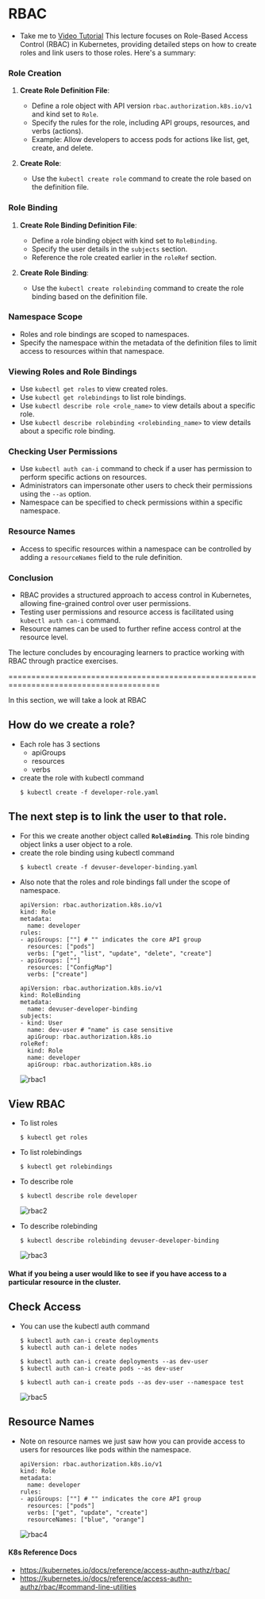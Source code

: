 # RBAC
  - Take me to [Video Tutorial](https://kodekloud.com/topic/role-based-access-controls/)
This lecture focuses on Role-Based Access Control (RBAC) in Kubernetes, providing detailed steps on how to create roles and link users to those roles. Here's a summary:

### Role Creation
1. **Create Role Definition File**: 
   - Define a role object with API version `rbac.authorization.k8s.io/v1` and kind set to `Role`.
   - Specify the rules for the role, including API groups, resources, and verbs (actions).
   - Example: Allow developers to access pods for actions like list, get, create, and delete.

2. **Create Role**: 
   - Use the `kubectl create role` command to create the role based on the definition file.

### Role Binding
1. **Create Role Binding Definition File**:
   - Define a role binding object with kind set to `RoleBinding`.
   - Specify the user details in the `subjects` section.
   - Reference the role created earlier in the `roleRef` section.

2. **Create Role Binding**: 
   - Use the `kubectl create rolebinding` command to create the role binding based on the definition file.

### Namespace Scope
- Roles and role bindings are scoped to namespaces.
- Specify the namespace within the metadata of the definition files to limit access to resources within that namespace.

### Viewing Roles and Role Bindings
- Use `kubectl get roles` to view created roles.
- Use `kubectl get rolebindings` to list role bindings.
- Use `kubectl describe role <role_name>` to view details about a specific role.
- Use `kubectl describe rolebinding <rolebinding_name>` to view details about a specific role binding.

### Checking User Permissions
- Use `kubectl auth can-i` command to check if a user has permission to perform specific actions on resources.
- Administrators can impersonate other users to check their permissions using the `--as` option.
- Namespace can be specified to check permissions within a specific namespace.

### Resource Names
- Access to specific resources within a namespace can be controlled by adding a `resourceNames` field to the rule definition.

### Conclusion
- RBAC provides a structured approach to access control in Kubernetes, allowing fine-grained control over user permissions.
- Testing user permissions and resource access is facilitated using `kubectl auth can-i` command.
- Resource names can be used to further refine access control at the resource level.

The lecture concludes by encouraging learners to practice working with RBAC through practice exercises.


=======================================================================================



In this section, we will take a look at RBAC

## How do we create a role?
- Each role has 3 sections
  - apiGroups
  - resources
  - verbs
- create the role with kubectl command
  ```
  $ kubectl create -f developer-role.yaml
  ```

## The next step is to link the user to that role.
- For this we create another object called **`RoleBinding`**. This role binding object links a user object to a role.
- create the role binding using kubectl command
  ```
  $ kubectl create -f devuser-developer-binding.yaml
  ```
- Also note that the roles and role bindings fall under the scope of namespace.
  ```
  apiVersion: rbac.authorization.k8s.io/v1
  kind: Role
  metadata:
    name: developer
  rules:
  - apiGroups: [""] # "" indicates the core API group
    resources: ["pods"]
    verbs: ["get", "list", "update", "delete", "create"]
  - apiGroups: [""]
    resources: ["ConfigMap"]
    verbs: ["create"]
  ```
  ```
  apiVersion: rbac.authorization.k8s.io/v1
  kind: RoleBinding
  metadata:
    name: devuser-developer-binding
  subjects:
  - kind: User
    name: dev-user # "name" is case sensitive
    apiGroup: rbac.authorization.k8s.io
  roleRef:
    kind: Role
    name: developer
    apiGroup: rbac.authorization.k8s.io
  ```
  ![rbac1](../../images/rbac1.PNG)
  

## View RBAC
  
- To list roles
  ```
  $ kubectl get roles
  ```
- To list rolebindings
  ```
  $ kubectl get rolebindings
  ```
- To describe role 
  ```
  $ kubectl describe role developer
  ```
  
  ![rbac2](../../images/rbac2.PNG)
    
- To describe rolebinding
  ```
  $ kubectl describe rolebinding devuser-developer-binding
  ```
  
  ![rbac3](../../images/rbac3.PNG)
  
#### What if you being a user would like to see if you have access to a particular resource in the cluster.
## Check Access

- You can use the kubectl auth command
  ```
  $ kubectl auth can-i create deployments
  $ kubectl auth can-i delete nodes
  ```
  ```
  $ kubectl auth can-i create deployments --as dev-user
  $ kubectl auth can-i create pods --as dev-user
  ```
  ```
  $ kubectl auth can-i create pods --as dev-user --namespace test
  ```
  
  ![rbac5](../../images/rbac5.PNG)
  
## Resource Names
- Note on resource names we just saw how you can provide access to users for resources like pods within the namespace.
  ```
  apiVersion: rbac.authorization.k8s.io/v1
  kind: Role
  metadata:
    name: developer
  rules:
  - apiGroups: [""] # "" indicates the core API group
    resources: ["pods"]
    verbs: ["get", "update", "create"]
    resourceNames: ["blue", "orange"]
  ```  
  ![rbac4](../../images/rbac4.PNG)
  
#### K8s Reference Docs
- https://kubernetes.io/docs/reference/access-authn-authz/rbac/
- https://kubernetes.io/docs/reference/access-authn-authz/rbac/#command-line-utilities
